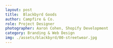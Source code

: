 ```yaml
---
layout: post
title:  Blackbyrd Goods
author: Campfire & Co.
role: Project Designer
photographer: Aaron Cohen, Shopify Development
category: Branding & Web Design
img: ./assets/blackbyrd/00-streetwear.jpg
---
```


<figure class="large-img" data-aos="fade-left" data-aos-duration="500">
  <img src="{{site.baseurl}}/assets/blackbyrd/01_Colorway.png" alt="" />
</figure>

<figure class="large-img" data-aos="fade-left" data-aos-duration="500">
  <a href="https://www.blackbyrdgoods.com" target="_blank">
    <img src="{{site.baseurl}}/assets/blackbyrd/D1_Website.png" alt="" />
  </a>
</figure>

<figure class="large-img">
  <img src="{{site.baseurl}}/assets/blackbyrd/02-Design.jpg" alt="" />
</figure>


<figure class="large-img" data-aos="fade-left" data-aos-duration="500">
  <img src="{{site.baseurl}}/assets/blackbyrd/BB_Shirt.png" alt="" />
</figure>

<figure class="large-img" data-aos="fade-right" data-aos-duration="500">
  <img src="{{site.baseurl}}/assets/blackbyrd/03-shirt.jpg" alt="" />
</figure>

<figure class="large-img" data-aos="fade-left" data-aos-duration="500">
  <img src="{{site.baseurl}}/assets/blackbyrd/06-Website.png" alt="" />
</figure>

